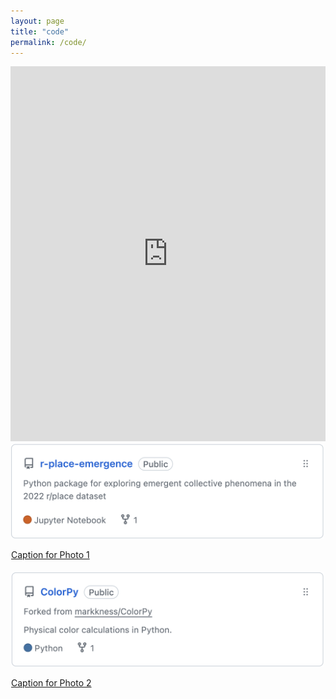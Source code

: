 ```yaml
---
layout: page
title: "code"
permalink: /code/
---
```

<iframe src="https://github.com/manoharan-lab/structural-color/blob/master/tutorials/tutorial.ipynb" width="100%" height="600px" frameborder="0"></iframe>

<style>
.grid-container {
    display: grid;
    grid-template-columns: repeat(auto-fill, minmax(620px, 1fr));
    gap: 5px; /* Increased gap between grid items */
    padding: 1px;
    width: 100%;
}
.grid-item {
    text-align: left;
}
.grid-item img {
    width: 100%;  /* Allow the image to shrink if needed */
    max-width: 500px;     /* Set a default width */
    height: auto;     /* Maintain aspect ratio */
    border-radius: 1px;
}
</style>


<div class="grid-container">
    <div class="grid-item">
        <a href="https://example.com/photo1">
            <img src="/images/code/rplace.png" alt="Photo 1">
            <p>Caption for Photo 1</p>
        </a>
    </div>
    <div class="grid-item">
        <a href="https://example.com/photo2">
            <img src="/images/code/colorpy.png" alt="Photo 2">
            <p>Caption for Photo 2</p>
        </a>
    </div>
    <!-- Add more grid items as needed -->
</div>
